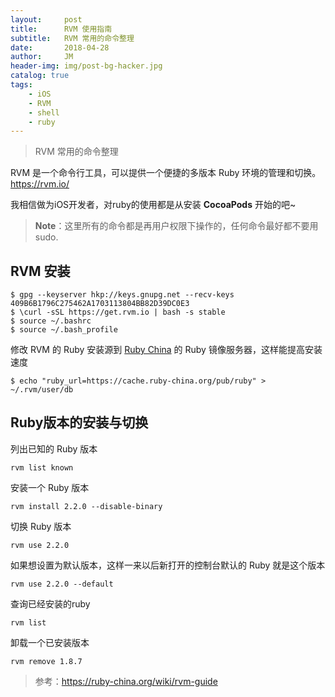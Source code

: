 ```yaml
---
layout:     post
title:      RVM 使用指南
subtitle:   RVM 常用的命令整理
date:       2018-04-28
author:     JM
header-img: img/post-bg-hacker.jpg
catalog: true
tags:
    - iOS
    - RVM
    - shell
    - ruby
---
```


> RVM 常用的命令整理

RVM 是一个命令行工具，可以提供一个便捷的多版本 Ruby 环境的管理和切换。<https://rvm.io/>

我相信做为iOS开发者，对ruby的使用都是从安装 **CocoaPods** 开始的吧~

>**Note**：这里所有的命令都是再用户权限下操作的，任何命令最好都不要用 sudo.

## RVM 安装

	$ gpg --keyserver hkp://keys.gnupg.net --recv-keys 409B6B1796C275462A1703113804BB82D39DC0E3
	$ \curl -sSL https://get.rvm.io | bash -s stable
	$ source ~/.bashrc
	$ source ~/.bash_profile
	
修改 RVM 的 Ruby 安装源到 [Ruby China](https://ruby-china.org/) 的 Ruby 镜像服务器，这样能提高安装速度

	$ echo "ruby_url=https://cache.ruby-china.org/pub/ruby" > ~/.rvm/user/db
	
## Ruby版本的安装与切换

列出已知的 Ruby 版本

	rvm list known
	
安装一个 Ruby 版本

	rvm install 2.2.0 --disable-binary
	
切换 Ruby 版本

	rvm use 2.2.0
	
如果想设置为默认版本，这样一来以后新打开的控制台默认的 Ruby 就是这个版本

	rvm use 2.2.0 --default 
	
查询已经安装的ruby
	
	rvm list
	
卸载一个已安装版本

	rvm remove 1.8.7
	
	
>参考：<https://ruby-china.org/wiki/rvm-guide>